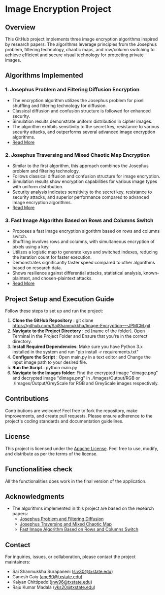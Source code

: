 # Image Encryption Project

## Overview
This GitHub project implements three image encryption algorithms inspired by research papers. The algorithms leverage principles from the Josephus problem, filtering technology, chaotic maps, and row/column switching to achieve efficient and secure visual technology for protecting private images.

## Algorithms Implemented

### 1. Josephus Problem and Filtering Diffusion Encryption
- The encryption algorithm utilizes the Josephus problem for pixel shuffling and filtering technology for diffusion.
- Classical diffusion and confusion structure is followed for enhanced security.
- Simulation results demonstrate uniform distribution in cipher images.
- The algorithm exhibits sensitivity to the secret key, resistance to various security attacks, and outperforms several advanced image encryption algorithms.
- [Read More](https://link.springer.com/article/10.1007/s11071-014-1729-y)

### 2. Josephus Traversing and Mixed Chaotic Map Encryption
- Similar to the first algorithm, this approach combines the Josephus problem and filtering technology.
- Follows classical diffusion and confusion structure for image encryption.
- Simulation results show encryption capabilities for various image types with uniform distribution.
- Security analysis indicates sensitivity to the secret key, resistance to security attacks, and superior performance compared to advanced image encryption algorithms.
- [Read More](https://ieeexplore.ieee.org/stamp/stamp.jsp?tp=&arnumber=8598711)

### 3. Fast Image Algorithm Based on Rows and Columns Switch
- Proposes a fast image encryption algorithm based on rows and columns switch.
- Shuffling involves rows and columns, with simultaneous encryption of pixels using a key.
- Utilizes a logistic map to generate keys and switched indexes, reducing the iteration count for faster execution.
- Demonstrates significantly faster speed compared to other algorithms based on research data.
- Shows resilience against differential attacks, statistical analysis, known-plaintext, and chosen-plaintext attacks.
- [Read More](https://ieeexplore.ieee.org/stamp/stamp.jsp?tp=&arnumber=8301018)


## Project Setup and Execution Guide

Follow these steps to set up and run the project:

1. **Clone the GitHub Repository** : git clone https://github.com/SaiShanmukkha/Image-Encryption---JPMCM.git
2. **Navigate to the Project Directory** : cd [name of the folder]. Open Terminal in the Project Folder and Ensure that you're in the correct directory.
3. **Install Required Dependencies**: Make sure you have Python 3.x installed in the system and run "pip install -r requirements.txt"
4. **Configure the Script** : Open main.py in a text editor and Change the input image path to your desired file.
5. **Run the Script** : python main.py
6. **Navigate to the Images folder**: Find the encrypted image "eimage.png" and decrypted image "dimage.png" in ./Images/Output/RGB or ./Images/Output/GreyScale for RGB and GreyScale images respectively.


## Contributions
Contributions are welcome! Feel free to fork the repository, make improvements, and create pull requests. Please ensure adherence to the project's coding standards and documentation guidelines.

## License
This project is licensed under the [Apache License](LICENSE.md). Feel free to use, modify, and distribute as per the terms of the license.

## Functionalities check
All the functionalities does work in the final version of the application.

## Acknowledgments
- The algorithms implemented in this project are based on the research papers:
  - [Josephus Problem and Filtering Diffusion](https://link.springer.com/article/10.1007/s11071-014-1729-y)
  - [Josephus Traversing and Mixed Chaotic Map](https://ieeexplore.ieee.org/stamp/stamp.jsp?tp=&arnumber=8598711)
  - [Fast Image Algorithm Based on Rows and Columns Switch](https://ieeexplore.ieee.org/stamp/stamp.jsp?tp=&arnumber=8301018)

## Contact
For inquiries, issues, or collaboration, please contact the project maintainers:
- Sai Shanmukkha Surapaneni (siv30@txstate.edu)
- Ganesh Gaiy (ane80@txstate.edu)
- Kalyan Chittipeddi(jnw96@txstate.edu)
- Raju Kumar Madala (vks20@txstate.edu)
